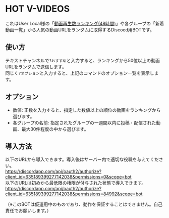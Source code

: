 # HOT V-VIDEOS
これはUser Local様の「[動画再生数ランキング(48時間)](https://virtual-youtuber.userlocal.jp/movies?range=48h)」や各グループの「新着動画一覧」から人気の動画URLをランダムに取得するDiscoed用BOTです。

## 使い方
テキストチャンネルで`?おすすめ`と入力すると、ランキングから50位以上の動画URLをランダムで送信します。  
同じく`?オプション`と入力すると、上記のコマンドのオプション一覧を表示します。

## オプション
- 数値: 正数を入力すると、指定した数値以上の順位の動画をランキングから選びます。
- 各グループの名前: 指定されたグループの一週間以内に投稿・配信された動画、最大30件程度の中から選びます。

## 導入方法
以下のURLから導入できます。導入後はサーバー内で適切な役職を与えてください。  
https://discordapp.com/api/oauth2/authorize?client_id=635189399277142038&permissions=0&scope=bot  
以下のURLは初めから最低限の権限が付与された状態で導入できます。  
https://discordapp.com/api/oauth2/authorize?client_id=635189399277142038&permissions=84992&scope=bot  
  
（※このBOTは仮運用中のものであり、動作を保証することはできません。自己責任でお願いします。）
